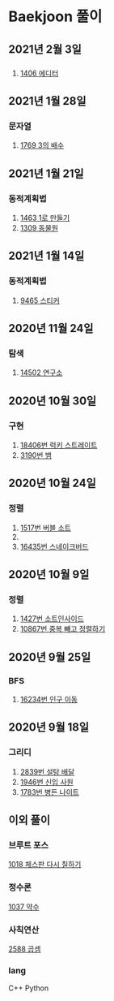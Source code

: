 # Baekjoon 풀이

## 2021년 2월 3일
###

1. [1406 에디터](Python/1406_에디터.py)

## 2021년 1월 28일
### 문자열

1. [1769 3의 배수](Python/1769_3의_배수.py)

## 2021년 1월 21일
### 동적계획법

1. [1463 1로 만들기](Python/1463_1로_만들기.py)
2. [1309 동물원](Python/1309_동물원.py)

## 2021년 1월 14일
### 동적계획법

1. [9465 스티커](Python/9465_스티커.py)

## 2020년 11월 24일
### 탐색

1. [14502 연구소](Python/14502_연구소.py)

## 2020년 10월 30일
### 구현

1. [18406번 럭키 스트레이트](Python/18406_럭키_스트레이트.py)   
2. [3190번 뱀](Python/3190_뱀.py)

## 2020년 10월 24일
### 정렬

1. [1517번 버블 소트](Python/1517_버블_소트.py)
2.
3. [16435번 스네이크버드](Python/16435.py)

## 2020년 10월 9일
### 정렬

1. [1427번 소트인사이드](Python/1427_소트인사이드.py)
2. [10867번 중복 빼고 정렬하기](Python/10867_중복_뺴고_정렬하기.py)

## 2020년 9월 25일
### BFS

1. [16234번 인구 이동](Python/16234.py)

## 2020년 9월 18일
### 그리디

1. [2839번 설탕 배달](Cpp/2839.py)
2. [1946번 신입 사원](Python/1946_신입_사원.py)
3. [1783번 병든 나이트](Python/1783_병든_나이트.py)

## 이외 풀이
### 브루트 포스

[1018 체스판 다시 칠하기](Python/1018_체스판_다시_칠하기.py)
   
### 정수론
[1037 약수](Python/1037_약수.py)

### 사칙연산
[2588 곱셈](Python/2588_곱셈.py)


### lang
C++
Python
